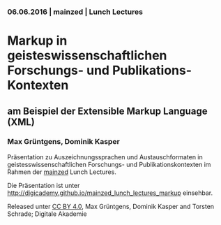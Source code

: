 ### 06.06.2016 | mainzed | Lunch Lectures

# Markup in geisteswissenschaftlichen Forschungs- und Publikations-Kontexten

## am Beispiel der  Extensible Markup Language (XML)

### Max Grüntgens, Dominik Kasper

Präsentation zu Auszeichnungssprachen und Austauschformaten in geistesswissenschaftlichen Forschungs- und Publikationskontexten im Rahmen der <a href="http://www.mainzed.org">mainzed</a> Lunch Lectures.

Die Präsentation ist unter <a href="http://digicademy.github.io/mainzed_lunch_lectures_markup">http://digicademy.github.io/mainzed_lunch_lectures_markup</a> einsehbar.

Released unter [CC BY 4.0](https://creativecommons.org/licenses/by/4.0/), Max Grüntgens, Dominik Kasper and Torsten Schrade; Digitale Akademie
